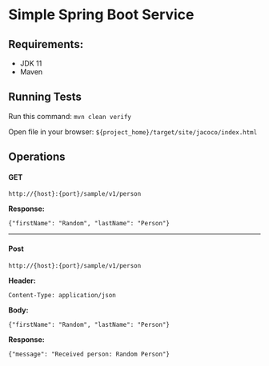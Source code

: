 # Simple Spring Boot Service

## Requirements:

* JDK 11
* Maven

## Running Tests

Run this command: `mvn clean verify`

Open file in your browser: `${project_home}/target/site/jacoco/index.html`

## Operations

#### GET

`http://{host}:{port}/sample/v1/person`

**Response:** 
```
{"firstName": "Random", "lastName": "Person"}
```

------------

#### Post

`http://{host}:{port}/sample/v1/person`

**Header:**

```
Content-Type: application/json
```

**Body:**
```
{"firstName": "Random", "lastName": "Person"}
```

**Response:**
```
{"message": "Received person: Random Person"}
```